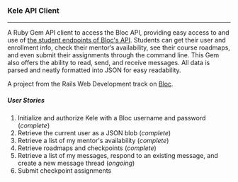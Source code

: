 ### Kele API Client
----

A Ruby Gem API client to access the Bloc API, providing easy access to and use of [the student endpoints of Bloc's API](http://docs.blocapi.apiary.io/). Students can get their user and enrollment info, check their mentor’s availability, see their course roadmaps, and even submit their assignments through the command line. This Gem also offers the ability to read, send, and receive messages. All data is parsed and neatly formatted into JSON for easy readability.

A project from the Rails Web Development track on [Bloc](bloc.io).

##### *User Stories*

1. Initialize and authorize Kele with a Bloc username and password (*complete*)
2. Retrieve the current user as a JSON blob (*complete*)
3. Retrieve a list of my mentor's availability (*complete*)
4. Retrieve roadmaps and checkpoints (*complete*)
5. Retrieve a list of my messages, respond to an existing message, and create a new message thread (*ongoing*)
6. Submit checkpoint assignments
